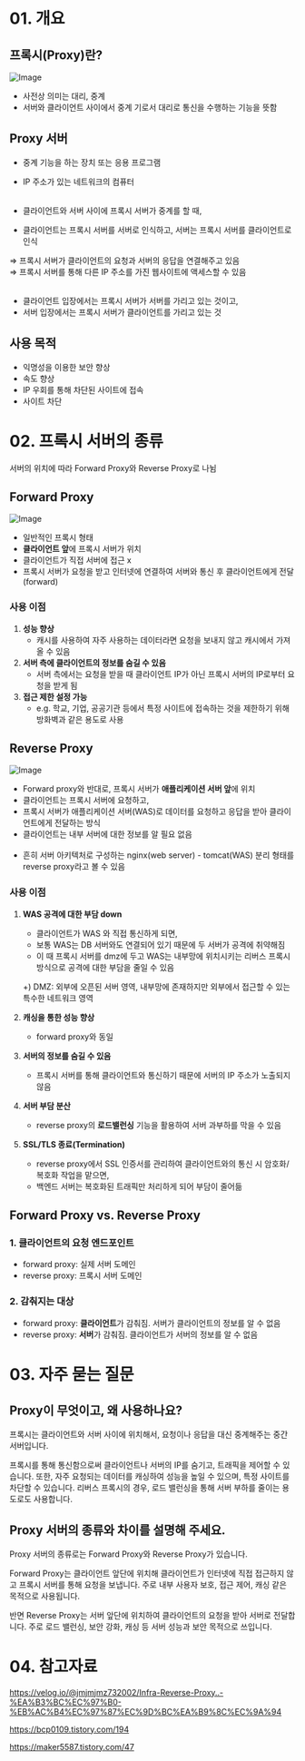# 01. 개요

## 프록시(Proxy)란?

![Image](https://github.com/user-attachments/assets/b16e290b-8dfd-40a5-8294-3952dbaf867b)

- 사전상 의미는 대리, 중계
- 서버와 클라이언트 사이에서 중계 기로서 대리로 통신을 수행하는 기능을 뜻함

## Proxy 서버

- 중계 기능을 하는 장치 또는 응용 프로그램
- IP 주소가 있는 네트워크의 컴퓨터<br><br>

- 클라이언트와 서버 사이에 프록시 서버가 중계를 할 때,
- 클라이언트는 프록시 서버를 서버로 인식하고, 서버는 프록시 서버를 클라이언트로 인식

⇒ 프록시 서버가 클라이언트의 요청과 서버의 응답을 연결해주고 있음<br>
⇒ 프록시 서버를 통해 다른 IP 주소를 가진 웹사이트에 액세스할 수 있음<br><br>

- 클라이언트 입장에서는 프록시 서버가 서버를 가리고 있는 것이고,
- 서버 입장에서는 프록시 서버가 클라이언트를 가리고 있는 것

## 사용 목적

- 익명성을 이용한 보안 향상
- 속도 향상
- IP 우회를 통해 차단된 사이트에 접속
- 사이트 차단

# 02. 프록시 서버의 종류

서버의 위치에 따라 Forward Proxy와 Reverse Proxy로 나뉨

## Forward Proxy

![Image](https://github.com/user-attachments/assets/57272a36-3b79-49cc-97aa-41817413bdbb)

- 일반적인 프록시 형태
- **클라이언트 앞**에 프록시 서버가 위치
- 클라이언트가 직접 서버에 접근 x
- 프록시 서버가 요청을 받고 인터넷에 연결하여 서버와 통신 후 클라이언트에게 전달(forward)

### 사용 이점

1. **성능 향상**
    - 캐시를 사용하여 자주 사용하는 데이터라면 요청을 보내지 않고 캐시에서 가져올 수 있음
2. **서버 측에 클라이언트의 정보를 숨길 수 있음**
    - 서버 측에서는 요청을 받을 때 클라이언트 IP가 아닌 프록시 서버의 IP로부터 요청을 받게 됨
3. **접근 제한 설정 가능**
    - e.g. 학교, 기업, 공공기관 등에서 특정 사이트에 접속하는 것을 제한하기 위해 방화벽과 같은 용도로 사용

## Reverse Proxy

![Image](https://github.com/user-attachments/assets/928b9052-7ab1-4e53-82ab-82c856855098)

- Forward proxy와 반대로, 프록시 서버가 **애플리케이션 서버 앞**에 위치
- 클라이언트는 프록시 서버에 요청하고,
- 프록시 서버가 애플리케이션 서버(WAS)로 데이터를 요청하고 응답을 받아 클라이언트에게 전달하는 방식
- 클라이언트는 내부 서버에 대한 정보를 알 필요 없음
<br><br>
- 흔히 서버 아키텍처로 구성하는 nginx(web server) - tomcat(WAS) 분리 형태를 reverse proxy라고 볼 수 있음

### 사용 이점

1. **WAS 공격에 대한 부담 down**
    - 클라이언트가 WAS 와 직접 통신하게 되면,
    - 보통 WAS는 DB 서버와도 연결되어 있기 때문에 두 서버가 공격에 취약해짐
    - 이 때 프록시 서버를 dmz에 두고 WAS는 내부망에 위치시키는 리버스 프록시 방식으로 공격에 대한 부담을 줄일 수 있음
    
    +) DMZ: 외부에 오픈된 서버 영역, 내부망에 존재하지만 외부에서 접근할 수 있는 특수한 네트워크 영역
    
2. **캐싱을 통한 성능 향상**
    - forward proxy와 동일
3. **서버의 정보를 숨길 수 있음**
    - 프록시 서버를 통해 클라이언트와 통신하기 때문에 서버의 IP 주소가 노출되지 않음
4. **서버 부담 분산**
    - reverse proxy의 **로드밸런싱** 기능을 활용하여 서버 과부하를 막을 수 있음
5. **SSL/TLS 종료(Termination)**
    - reverse proxy에서 SSL 인증서를 관리하여 클라이언트와의 통신 시 암호화/복호화 작업을 맡으면,
    - 백엔드 서버는 복호화된 트래픽만 처리하게 되어 부담이 줄어듦

## Forward Proxy vs. Reverse Proxy

### 1. 클라이언트의 요청 엔드포인트

- forward proxy: 실제 서버 도메인
- reverse proxy: 프록시 서버 도메인

### 2. 감춰지는 대상

- forward proxy: **클라이언트**가 감춰짐. 서버가 클라이언트의 정보를 알 수 없음
- reverse proxy: **서버**가 감춰짐. 클라이언트가 서버의 정보를 알 수 없음

# 03. 자주 묻는 질문

## Proxy이 무엇이고, 왜 사용하나요?

프록시는 클라이언트와 서버 사이에 위치해서, 요청이나 응답을 대신 중계해주는 중간 서버입니다.

프록시를 통해 통신함으로써 클라이언트나 서버의 IP를 숨기고, 트래픽을 제어할 수 있습니다. 또한, 자주 요청되는 데이터를 캐싱하여 성능을 높일 수 있으며, 특정 사이트를 차단할 수 있습니다. 리버스 프록시의 경우, 로드 밸런싱을 통해 서버 부하를 줄이는 용도로도 사용합니다.

## Proxy 서버의 종류와 차이를 설명해 주세요.

Proxy 서버의 종류로는 Forward Proxy와 Reverse Proxy가 있습니다.

Forward Proxy는 클라이언트 앞단에 위치해 클라이언트가 인터넷에 직접 접근하지 않고 프록시 서버를 통해 요청을 보냅니다. 주로 내부 사용자 보호, 접근 제어, 캐싱 같은 목적으로 사용됩니다.

반면 Reverse Proxy는 서버 앞단에 위치하여 클라이언트의 요청을 받아 서버로 전달합니다. 주로 로드 밸런싱, 보안 강화, 캐싱 등 서버 성능과 보안 목적으로 쓰입니다.

# 04. 참고자료

https://velog.io/@jmjmjmz732002/Infra-Reverse-Proxy..-%EA%B3%BC%EC%97%B0-%EB%AC%B4%EC%97%87%EC%9D%BC%EA%B9%8C%EC%9A%94

https://bcp0109.tistory.com/194

https://maker5587.tistory.com/47
